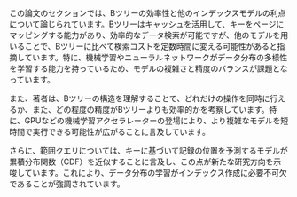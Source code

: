 この論文のセクションでは、Bツリーの効率性と他のインデックスモデルの利点について論じられています。Bツリーはキャッシュを活用して、キーをページにマッピングする能力があり、効率的なデータ検索が可能ですが、他のモデルを用いることで、Bツリーに比べて検索コストを定数時間に変える可能性があると指摘しています。特に、機械学習やニューラルネットワークがデータ分布の多様性を学習する能力を持っているため、モデルの複雑さと精度のバランスが課題となっています。

また、著者は、Bツリーの構造を理解することで、どれだけの操作を同時に行えるか、また、どの程度の精度がBツリーよりも効率的かを考察しています。特に、GPUなどの機械学習アクセラレーターの登場により、より複雑なモデルを短時間で実行できる可能性が広がることに言及しています。

さらに、範囲クエリについては、キーに基づいて記録の位置を予測するモデルが累積分布関数（CDF）を近似することに言及し、この点が新たな研究方向を示唆しています。これにより、データ分布の学習がインデックス作成に必要不可欠であることが強調されています。